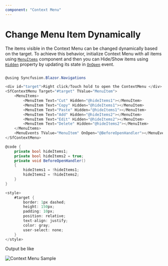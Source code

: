 ```yaml
---
component: "Context Menu"
---
```


# Change Menu Item Dynamically

The items visible in the Context Menu can be changed dynamically based on the target. To achieve this behavior, initialize Context Menu with all items using [`MenuItems`](https://help.syncfusion.com/cr/blazor/Syncfusion.Blazor.Navigations.MenuItems.html) component and then you can Hide/Show items using [`Hidden`](https://help.syncfusion.com/cr/blazor/Syncfusion.Blazor.Navigations.MenuItem.html#Syncfusion_Blazor_Navigations_MenuItem_Hidden) property by updating its state in [`OnOpen`](https://help.syncfusion.com/cr/blazor/Syncfusion.Blazor.Navigations.MenuEvents-1.html#Syncfusion_Blazor_Navigations_MenuEvents_1_OnOpen) event.

```csharp

@using Syncfusion.Blazor.Navigations

<div id="target">Right click/Touch hold to open the ContextMenu </div>
<SfContextMenu Target="#target" TValue="MenuItem">
    <MenuItems>
        <MenuItem Text="Cut" Hidden="@hideItems1"></MenuItem>
        <MenuItem Text="Copy" Hidden="@hideItems1"></MenuItem>
        <MenuItem Text="Paste" Hidden="@hideItems1"></MenuItem>
        <MenuItem Text="Add" Hidden="@hideItems2"></MenuItem>
        <MenuItem Text="Edit" Hidden="@hideItems2"></MenuItem>
        <MenuItem Text="Delete" Hidden="@hideItems2"></MenuItem>
    </MenuItems>
    <MenuEvents TValue="MenuItem" OnOpen="@BeforeOpenHandler"></MenuEvents>
</SfContextMenu>

@code {
    private bool hideItems1;
    private bool hideItems2 = true;
    private void BeforeOpenHandler()
    {
        hideItems1 = !hideItems1;
        hideItems2 = !hideItems2;
    }
}

<style>
    #target {
        border: 1px dashed;
        height: 150px;
        padding: 10px;
        position: relative;
        text-align: justify;
        color: gray;
        user-select: none;
    }
</style>

```

Output be like

![Context Menu Sample](./../images/cm-dynamic.png)